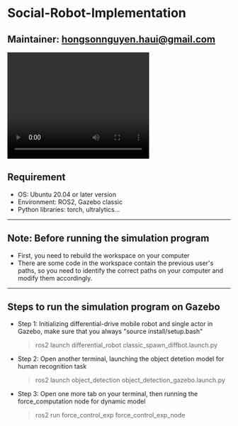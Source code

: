 # Social-Robot-Implementation

Maintainer: <hongsonnguyen.haui@gmail.com>
---------------------------------------------------------------

<video width="320" height="240" control>
  <source src="simulation_program_august2.mp4" type="video/mp4">
</video>

## Requirement
- OS: Ubuntu 20.04 or later version
- Environment: ROS2, Gazebo classic
- Python libraries: torch, ultralytics...
---------------------------------------------------------------

## Note: Before running the simulation program
- First, you need to rebuild the workspace on your computer
- There are some code in the workspace contain the previous user's paths, so you need to identify the correct paths on your computer and modify them accordingly.
---------------------------------------------------------------

## Steps to run the simulation program on Gazebo
- Step 1: Initializing differential-drive mobile robot and single actor in Gazebo, make sure that you always "source install/setup.bash" 
  > ros2 launch differential_robot classic_spawn_diffbot.launch.py
- Step 2: Open another terminal, launching the object detetion model for human recognition task
  > ros2 launch object_detection object_detection_gazebo.launch.py
- Step 3: Open one more tab on your terminal, then running the force_computation node for dynamic model
  > ros2 run force_control_exp force_control_exp_node
